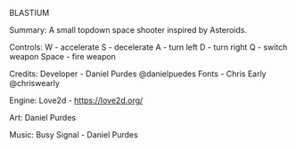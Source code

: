 BLASTIUM

Summary:
A small topdown space shooter inspired by Asteroids.

Controls:
W - accelerate
S - decelerate
A - turn left
D - turn right
Q - switch weapon
Space - fire weapon

Credits:
Developer - Daniel Purdes @danielpuedes
Fonts - Chris Early @chriswearly

Engine:
Love2d - https://love2d.org/

Art:
Daniel Purdes

Music:
Busy Signal - Daniel Purdes
